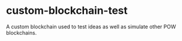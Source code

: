 # custom-blockchain-test
A custom blockchain used to test ideas as well as simulate other POW blockchains. 
